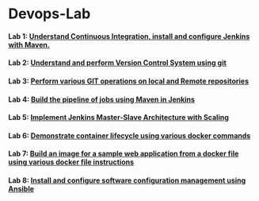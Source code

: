 # Devops-Lab

#### Lab 1: [ Understand Continuous Integration, install and configure Jenkins with Maven.](/Docs/2.md)
#### Lab 2: [Understand and perform Version Control System using git](/Docs/3.md)
#### Lab 3: [Perform various GIT operations on local and Remote repositories](/Docs/4.md)
#### Lab 4: [Build the pipeline of jobs using Maven in Jenkins](/Docs/5.md)
#### Lab 5: [Implement Jenkins Master-Slave Architecture with Scaling](/Docs/6.md)
#### Lab 6: [Demonstrate container lifecycle using various docker commands](/Docs/7.md)
#### Lab 7: [Build an image for a sample web application from a docker file using various docker file instructions](/Docs/8.md)
#### Lab 8: [Install and configure software configuration management using Ansible](/Docs/9.md)


